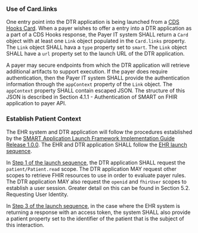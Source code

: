 ### Use of Card.links
One entry point into the DTR application is being launched from a [CDS Hooks Card](https://cds-hooks.hl7.org/ballots/2018May/specification/1.0/#card-attributes). When a payer wishes to offer a entry into a DTR application as a part of a CDS Hooks response, the Payer IT system SHALL return a `Card` object with at least one `Link` object populated in the `Card.links` property. The `Link` object SHALL hava a `type` property set to `smart`. The `Link` object SHALL have a `url` property set to the launch URL of the DTR application.

A payer may secure endpoints from which the DTR application will retrieve additional artifacts to support execution. If the payer does require authentication, then the Payer IT system SHALL provide the authentication information through the `appContext` property of the `Link` object. The `appContext` property SHALL contain escaped JSON. The structure of this JSON is described in Section 4.1.1 - Authentication of SMART on FHIR application to payer API.

### Establish Patient Context
The EHR system and DTR application will follow the procedures established by the [SMART Application Launch Framework Implementation Guide Release 1.0.0](http://hl7.org/fhir/smart-app-launch). The EHR and DTR application SHALL follow the [EHR launch sequence](http://hl7.org/fhir/smart-app-launch/#ehr-launch-sequence). 

In [Step 1 of the launch sequence](http://hl7.org/fhir/smart-app-launch/#step-1-app-asks-for-authorization), the DTR application SHALL request the `patient/Patient.read` scope. The DTR application MAY request other scopes to retrieve FHIR resources to use in order to evaluate payer rules. The DTR application MAY also request the `openid` and `fhirUser` scopes to establish a user session. Greater detail on this can be found in Section 5.2. Requesting User Identity.

In [Step 3 of the launch sequence](http://hl7.org/fhir/smart-app-launch/#step-3-app-exchanges-authorization-code-for-access-token), in the case where the EHR system is returning a response with an access token, the system SHALL also provide a patient property set to the identifier of the patient that is the subject of this interaction.
